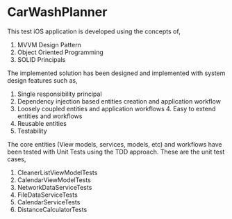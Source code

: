 # CarWashPlanner

This test iOS application is developed using the concepts of, 
1. MVVM Design Pattern
2. Object Oriented Programming
3. SOLID Principals

The implemented solution has been designed and implemented with system design features such as,
1. Single responsibility principal
2. Dependency injection based entities creation and application workflow
3. Loosely coupled entities and application workflows 4. Easy to extend entities and workflows
5. Reusable entities
6. Testability

The core entities (View models, services, models, etc) and workflows have been tested with Unit Tests using the TDD approach. 
These are the unit test cases,
1. CleanerListViewModelTests 
2. CalendarViewModelTests 
3. NetworkDataServiceTests 
4. FileDataServiceTests
5. CalendarServiceTests
6. DistanceCalculatorTests
